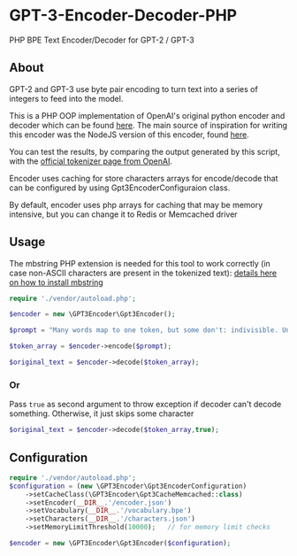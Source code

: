 # GPT-3-Encoder-Decoder-PHP

PHP BPE Text Encoder/Decoder for GPT-2 / GPT-3

## About

GPT-2 and GPT-3 use byte pair encoding to turn text into a series of integers to feed into the model.

This is a PHP OOP implementation of OpenAI's original python encoder and decoder which can be
found [here](https://github.com/openai/gpt-2). The main source of inspiration for writing this encoder was the NodeJS
version of this encoder, found [here](https://github.com/latitudegames/GPT-3-Encoder).

You can test the results, by comparing the output generated by this script, with
the [official tokenizer page from OpenAI](https://beta.openai.com/tokenizer).

Encoder uses caching for store characters arrays for encode/decode that can be configured by using
Gpt3EncoderConfiguraion class.

By default, encoder uses php arrays for caching that may be memory intensive, but you can change it to Redis or
Memcached driver

## Usage

The mbstring PHP extension is needed for this tool to work correctly (in case non-ASCII characters are present in the
tokenized text): [details here on how to install mbstring](https://www.php.net/manual/en/mbstring.installation.php)

```php
require './vendor/autoload.php';

$encoder = new \GPT3Encoder\Gpt3Encoder();

$prompt = "Many words map to one token, but some don't: indivisible. Unicode characters like emojis may be split into many tokens containing the underlying bytes: 🤚🏾 Sequences of characters commonly found next to each other may be grouped together: 1234567890";

$token_array = $encoder->encode($prompt);

$original_text = $encoder->decode($token_array);

```

### Or

Pass `true` as second argument to throw exception if decoder can't decode something.
Otherwise, it just skips some character

```php
$original_text = $encoder->decode($token_array,true);
```

## Configuration

```php
require './vendor/autoload.php';
$configuration = (new \GPT3Encoder\Gpt3EncoderConfiguration)
    ->setCacheClass(\GPT3Encoder\Gpt3CacheMemcached::class)
    ->setEncoder(__DIR__.'/encoder.json')
    ->setVocabulary(__DIR__.'/vocabulary.bpe')
    ->setCharacters(__DIR__.'/characters.json')
    ->setMemoryLimitThreshold(10000);   // for memory limit checks

$encoder = new \GPT3Encoder\Gpt3Encoder($configuration);

```
